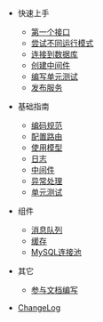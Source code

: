 * 快速上手
  * [第一个接口](zh-cn/quick-start.md)
  * [尝试不同运行模式]()
  * [连接到数据库]()
  * [创建中间件]()
  * [编写单元测试]()
  * [发布服务]()

* 基础指南
  * [编码规范](zh-cn/basic-code-standards.md)
  * [配置路由]()
  * [使用模型]()
  * [日志]()
  * [中间件]()
  * [异常处理]()
  * [单元测试]()
  
* 组件
  * [消息队列]()
  * [缓存]()
  * [MySQL连接池]()

* 其它
  * [参与文档编写](zh-cn/other-edit-join.md)

* [ChangeLog]()
